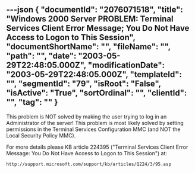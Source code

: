 ---json
{
  "documentId": "2076071518",
  "title": "Windows 2000 Server PROBLEM: Terminal Services Client Error Message; You Do Not Have Access to Logon to This Session",
  "documentShortName": "",
  "fileName": "",
  "path": "",
  "date": "2003-05-29T22:48:05.000Z",
  "modificationDate": "2003-05-29T22:48:05.000Z",
  "templateId": "",
  "segmentId": "79",
  "isRoot": "False",
  "isActive": "True",
  "sortOrdinal": "",
  "clientId": "",
  "tag": ""
}
---

This problem is NOT solved by making the user trying to log in an Administrator of the server! This problem is most likely solved by setting permissions in the Terminal Services Configuration MMC (and NOT the Local Security Policy MMC).

For more details please KB article 224395 (&quot;Terminal Services Client Error Message: You Do Not Have Access to Logon to This Session&quot;) at:

    http://support.microsoft.com/support/kb/articles/Q224/3/95.asp
